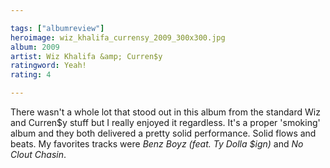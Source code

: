 ```yaml
---

tags: ["albumreview"]
heroimage: wiz_khalifa_currensy_2009_300x300.jpg
album: 2009
artist: Wiz Khalifa &amp; Curren$y
ratingword: Yeah!
rating: 4

---
```


There wasn't a whole lot that stood out in this album from the standard Wiz and Curren$y stuff but I really enjoyed it regardless. It's a proper 'smoking' album and they both delivered a pretty solid performance. Solid flows and beats. My favorites tracks were *Benz Boyz (feat. Ty Dolla $ign)* and *No Clout Chasin*.
